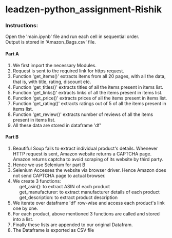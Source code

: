 # leadzen-python_assignment-Rishik
### Instructions:
Open the 'main.ipynb' file and run each cell in sequential order.
<br/>
Output is stored in 'Amazon_Bags.csv' file.

#### Part A
1. We first import the necessary Modules.
2. Request is sent to the required link for https request.
3. Function 'get_items()' extracts items from all 20 pages, with all the data, that is, with title, rating, discount etc.
4. Function 'get_titles()' extracts titles of all the items present in items list.
5. Function 'get_links()' extracts links of all the items present in items list.
6. Function 'get_price()' extracts prices of all the items present in items list.
7. Function 'get_rating()' extracts ratings out of 5 of all the items present in items list.
8. Function 'get_review()' extracts number of reviews of all the items present in items list.
9. All these data are stored in dataframe 'df'

#### Part B
1. Beautiful Soup fails to extract individual product's details. Whenever HTTP request is sent, Amazon website returns a CAPTCHA page. Amazon returns captcha to avoid scraping of its website by third party.
2. Hence we use Selenium for part B
3. Selenium Accesses the website via browser driver. Hence Amazon does not send CAPTCHA page to actual browser.
4. We create 3 functions:
<br/>&nbsp;&nbsp;&nbsp;&nbsp;
    get_asin(): to extract ASIN of each product
    <br/>&nbsp;&nbsp;&nbsp;&nbsp;
    get_manufacturer: to extract manufacturer details of each product
    <br/>&nbsp;&nbsp;&nbsp;&nbsp;
    get_description: to extract product description
5. We iterate over dataframe 'df' row-wise and access each product's link one by one.
6. For each product, above mentioned 3 functions are called and stored into a list.
7. Finally these lists are appended to our original Datafram.
8. The Dataframe is exported as CSV file